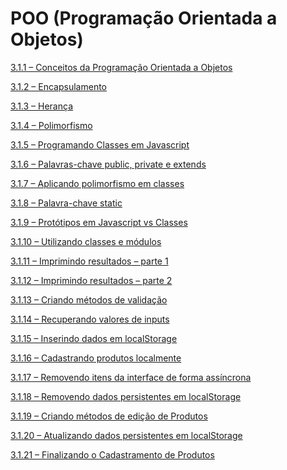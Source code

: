 # POO (Programação Orientada a Objetos)

[3.1.1 – Conceitos da Programação Orientada a Objetos](/POO/markdown/aula-3.1.1.md)

[3.1.2 – Encapsulamento](/POO/markdown/aula-3.1.2.md)

[3.1.3 – Herança](/POO/markdown/aula-3.1.3.md)

[3.1.4 – Polimorfismo](/POO/markdown/aula-3.1.4.md)

[3.1.5 – Programando Classes em Javascript](/POO/markdown/aula-3.1.5.md)

[3.1.6 – Palavras-chave public, private e extends](/POO/markdown/aula-3.1.6.md)

[3.1.7 – Aplicando polimorfismo em classes](/POO/markdown/aula-3.1.7.md)

[3.1.8 – Palavra-chave static](/POO/markdown/aula-3.1.8.md)

[3.1.9 – Protótipos em Javascript vs Classes](/POO/markdown/aula-3.1.9.md)

[3.1.10 – Utilizando classes e módulos](/POO/markdown/aula-3.1.10.md)

[3.1.11 – Imprimindo resultados – parte 1](/POO/markdown/aula-3.1.11.md)

[3.1.12 – Imprimindo resultados – parte 2](/POO/markdown/aula-3.1.12.md)

[3.1.13 – Criando métodos de validação](/POO/markdown/aula-3.1.13.md)

[3.1.14 – Recuperando valores de inputs](/POO/markdown/aula-3.1.14.md)

[3.1.15 – Inserindo dados em localStorage](/POO/markdown/aula-3.1.15.md)

[3.1.16 – Cadastrando produtos localmente](/POO/markdown/aula-3.1.16.md)

[3.1.17 – Removendo itens da interface de forma assíncrona](/POO/markdown/aula-3.1.17.md)

[3.1.18 – Removendo dados persistentes em localStorage]()

[3.1.19 – Criando métodos de edição de Produtos]()

[3.1.20 – Atualizando dados persistentes em localStorage]()

[3.1.21 – Finalizando o Cadastramento de Produtos]()
